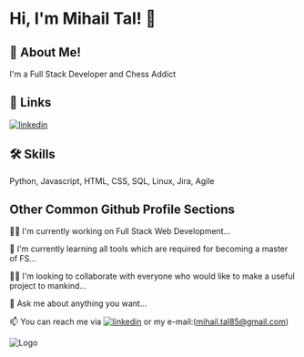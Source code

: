 
# Hi, I'm Mihail Tal! 👋 



## 🚀 About Me!

I'm a Full Stack Developer and Chess Addict


## 🔗 Links
[![linkedin](https://img.shields.io/badge/linkedin-0A66C2?style=for-the-badge&logo=linkedin&logoColor=white)](https://www.linkedin.com/in/talha-toparl%C4%B1-49055372/)




## 🛠 Skills
Python, Javascript, HTML, CSS, SQL, Linux, Jira, Agile


## Other Common Github Profile Sections
👩‍💻  I'm currently working on Full Stack Web Development...

🧠 I'm currently learning all tools which are required for becoming a master of FS...

👯‍♀️ I'm looking to collaborate with everyone who would like to make a useful project to mankind... 

🤔 Ask me about anything you want...

📫 You can reach me via [![linkedin](https://img.shields.io/badge/linkedin-0A66C2?style=for-the-badge&logo=linkedin&logoColor=white)](https://www.linkedin.com/in/talha-toparl%C4%B1-49055372/) or my e-mail:(mihail.tal85@gmail.com)




![Logo](https://bigthink.com/wp-content/uploads/2022/01/AdobeStock_236786791.jpeg?lb=1536,864)

